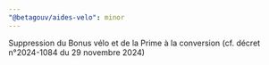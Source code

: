 ```yaml
---
"@betagouv/aides-velo": minor
---
```


Suppression du Bonus vélo et de la Prime à la conversion (cf. décret n°2024-1084 du 29 novembre 2024)

